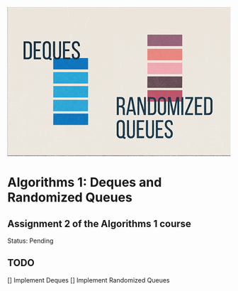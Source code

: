 ![image](./logo.png)
# Algorithms 1: Deques and Randomized Queues

## Assignment 2 of the Algorithms 1 course

Status: Pending

## TODO

[] Implement Deques
[] Implement Randomized Queues
